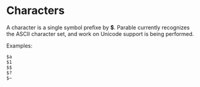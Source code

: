 <link rel='stylesheet' href='stylesheet.css'>

# Characters

A character is a single symbol prefixe by **$**. Parable currently recognizes the ASCII character set, and work on Unicode support is being performed.

Examples:


    $a
    $1
    $$
    $?
    $~

